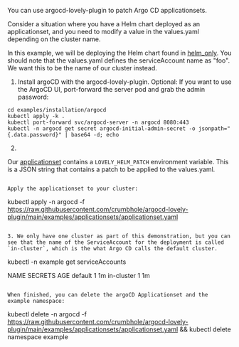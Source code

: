 You can use argocd-lovely-plugin to patch Argo CD applicationsets.

Consider a situation where you have a Helm chart deployed as an applicationset, and you need to modify a value in the values.yaml depending on the cluster name.

In this example, we will be deploying the Helm chart found in [helm_only](../applicationsets/helm_only). You should note that the values.yaml defines the serviceAccount name as "foo". We want this to be the name of our cluster instead.

1. Install argoCD with the argocd-lovely-plugin. Optional: If you want to use the ArgoCD UI, port-forward the server pod and grab the admin password:
```
cd examples/installation/argocd
kubectl apply -k .
kubectl port-forward svc/argocd-server -n argocd 8080:443
kubectl -n argocd get secret argocd-initial-admin-secret -o jsonpath="{.data.password}" | base64 -d; echo
```

2. 
Our [applicationset](../applicationsets/applicationset.yaml#L20-L25) contains a `LOVELY_HELM_PATCH` environment variable. This is a JSON string that contains a patch to be applied to the values.yaml.

```

Apply the applicationset to your cluster:
```
kubectl apply -n argocd -f https://raw.githubusercontent.com/crumbhole/argocd-lovely-plugin/main/examples/applicationsets/applicationset.yaml
```

3. We only have one cluster as part of this demonstration, but you can see that the name of the ServiceAccount for the deployment is called `in-cluster`, which is the what Argo CD calls the default cluster.
```
kubectl -n example get serviceAccounts

NAME         SECRETS   AGE
default      1         1m
in-cluster   1         1m
```

When finished, you can delete the argoCD Applicationset and the example namespace:
```
kubectl delete -n argocd -f https://raw.githubusercontent.com/crumbhole/argocd-lovely-plugin/main/examples/applicationsets/applicationset.yaml && kubectl delete namespace example
```